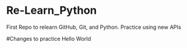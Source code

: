 # Re-Learn_Python
First Repo to relearn GitHub, Git, and Python. Practice using new APIs

#Changes to practice 
Hello World
